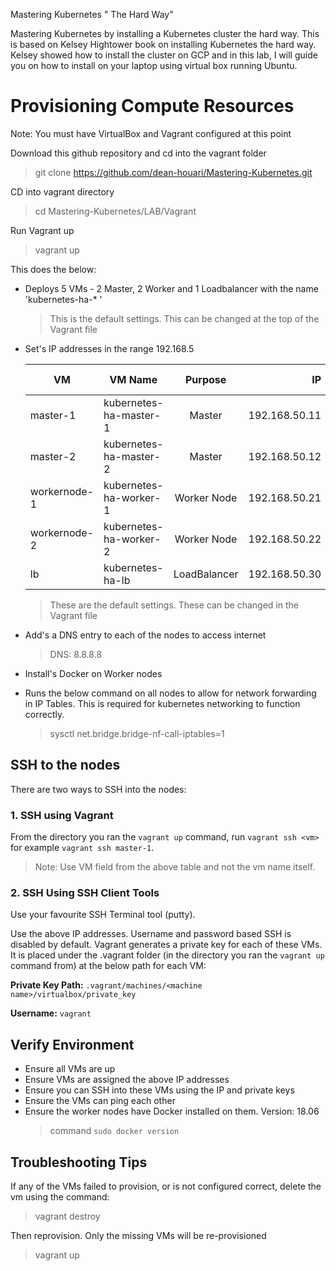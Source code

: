 Mastering Kubernetes " The Hard Way"

Mastering Kubernetes by installing a Kubernetes cluster the hard way. This is based on Kelsey Hightower book on installing Kubernetes the hard way.
Kelsey showed how to install the cluster on GCP and in this lab, I will guide you on how to install on your laptop using virtual box running Ubuntu.

# Provisioning Compute Resources

Note: You must have VirtualBox and Vagrant configured at this point

Download this github repository and cd into the vagrant folder

> git clone https://github.com/dean-houari/Mastering-Kubernetes.git

CD into vagrant directory

> cd Mastering-Kubernetes/LAB/Vagrant

Run Vagrant up

> vagrant up


This does the below:

- Deploys 5 VMs - 2 Master, 2 Worker and 1 Loadbalancer with the name 'kubernetes-ha-* '
    > This is the default settings. This can be changed at the top of the Vagrant file

- Set's IP addresses in the range 192.168.5

    | VM           |  VM Name               | Purpose       | IP            | Forwarded Port   |
    | ------------ | ---------------------- |:-------------:| -------------:| ----------------:|
    | master-1     | kubernetes-ha-master-1 | Master        | 192.168.50.11 |     2711         |
    | master-2     | kubernetes-ha-master-2 | Master        | 192.168.50.12 |     2712         |
    | workernode-1 | kubernetes-ha-worker-1 | Worker Node   | 192.168.50.21 |     2730         |
    | workernode-2 | kubernetes-ha-worker-2 | Worker Node   | 192.168.50.22 |     2721         |
    | lb           | kubernetes-ha-lb       | LoadBalancer  | 192.168.50.30 |     2722         |

    > These are the default settings. These can be changed in the Vagrant file

- Add's a DNS entry to each of the nodes to access internet
    > DNS: 8.8.8.8

- Install's Docker on Worker nodes
- Runs the below command on all nodes to allow for network forwarding in IP Tables.
  This is required for kubernetes networking to function correctly.
  > sysctl net.bridge.bridge-nf-call-iptables=1


## SSH to the nodes

There are two ways to SSH into the nodes:

### 1. SSH using Vagrant

  From the directory you ran the `vagrant up` command, run `vagrant ssh <vm>` for example `vagrant ssh master-1`.
  > Note: Use VM field from the above table and not the vm name itself.

### 2. SSH Using SSH Client Tools

Use your favourite SSH Terminal tool (putty).

Use the above IP addresses. Username and password based SSH is disabled by default.
Vagrant generates a private key for each of these VMs. It is placed under the .vagrant folder (in the directory you ran the `vagrant up` command from) at the below path for each VM:

**Private Key Path:** `.vagrant/machines/<machine name>/virtualbox/private_key`

**Username:** `vagrant`


## Verify Environment

- Ensure all VMs are up
- Ensure VMs are assigned the above IP addresses
- Ensure you can SSH into these VMs using the IP and private keys
- Ensure the VMs can ping each other
- Ensure the worker nodes have Docker installed on them. Version: 18.06
  > command `sudo docker version`

## Troubleshooting Tips

If any of the VMs failed to provision, or is not configured correct, delete the vm using the command:

> vagrant destroy <vm>

Then reprovision. Only the missing VMs will be re-provisioned

> vagrant up

